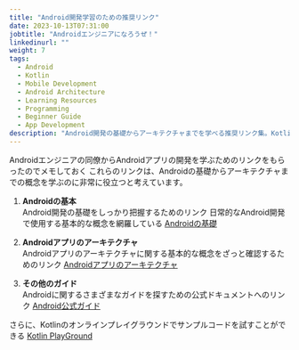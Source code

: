 ```yaml
---
title: "Android開発学習のための推奨リンク"
date: 2023-10-13T07:31:00
jobtitle: "Androidエンジニアになろうぜ！"
linkedinurl: ""
weight: 7
tags:
  - Android
  - Kotlin
  - Mobile Development
  - Android Architecture
  - Learning Resources
  - Programming
  - Beginner Guide
  - App Development
description: "Android開発の基礎からアーキテクチャまでを学べる推奨リンク集。Kotlinのプレイグラウンドを活用して、実践的なコーディングも体験できます。"
---
```



Androidエンジニアの同僚からAndroidアプリの開発を学ぶためのリンクをもらったのでメモしておく
これらのリンクは、Androidの基礎からアーキテクチャまでの概念を学ぶのに非常に役立つと考えています。

1. **Androidの基本**  
   Android開発の基礎をしっかり把握するためのリンク
   日常的なAndroid開発で使用する基本的な概念を網羅している
   [Androidの基礎](https://developer.android.com/guide/components/fundamentals?hl=ja)

2. **Androidアプリのアーキテクチャ**  
   Androidアプリのアーキテクチャに関する基本的な概念をざっと確認するためのリンク
   [Androidアプリのアーキテクチャ](https://developer.android.com/topic/architecture?hl=ja)

3. **その他のガイド**  
   Androidに関するさまざまなガイドを探すための公式ドキュメントへのリンク
   [Android公式ガイド](https://developer.android.com/guide?hl=ja)

さらに、Kotlinのオンラインプレイグラウンドでサンプルコードを試すことができる
[Kotlin PlayGround](https://play.kotlinlang.org/)
